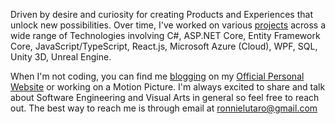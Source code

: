 Driven by desire and curiosity for creating Products and Experiences that unlock new possibilities. Over time, I've worked on various [projects](https://ronnielutalo.github.io/work/engineering/) across a wide range of Technologies involving C#, ASP.NET Core, Entity Framework Core, JavaScript/TypeScript, React.js, Microsoft Azure (Cloud), WPF, SQL, Unity 3D, Unreal Engine.

When I'm not coding, you can find me [blogging](https://ronnielutalo.github.io/blog/) on my [Official Personal Website](https://ronnielutalo.github.io/) or working on a Motion Picture. I'm always excited to share and talk about Software Engineering and Visual Arts in general so feel free to reach out. The best way to reach me is through email at ronnielutaro@gmail.com
